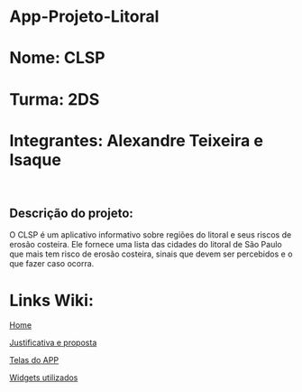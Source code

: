 # App-Projeto-Litoral

<h1>Nome: CLSP</h1>
<h1> Turma:  2DS </h1>
<h1>Integrantes: Alexandre Teixeira e Isaque </h1>
<br>
<h2>Descrição do projeto:</h2></h2>
<p>O CLSP é um aplicativo informativo sobre regiões do litoral e seus riscos de erosão costeira. Ele fornece uma lista das cidades do litoral de São Paulo que mais tem risco de erosão costeira, sinais que devem ser percebidos e o que fazer caso ocorra. </p>

<h1>Links Wiki:</h1>

<a href="https://github.com/alexandreteixeira13/App-Projeto-Litoral/wiki">Home</a>

<a href="https://github.com/alexandreteixeira13/App-Projeto-Litoral/wiki/Justificativa-e-Proposta-do-aplicativo">Justificativa e proposta</a>

<a href="https://github.com/alexandreteixeira13/App-Projeto-Litoral/wiki/Telas-do-aplicativo">Telas do APP</a>

<a href="https://github.com/alexandreteixeira13/App-Projeto-Litoral/wiki/Widgets-utilizados">Widgets utilizados</a>

